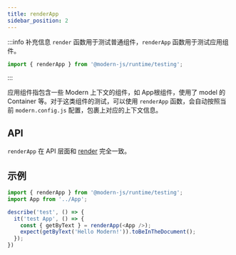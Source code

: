 ```yaml
---
title: renderApp
sidebar_position: 2
---
```


:::info 补充信息
`render` 函数用于测试普通组件，`renderApp` 函数用于测试应用组件。
```ts
import { renderApp } from '@modern-js/runtime/testing';
```
:::

应用组件指包含一些 Modern 上下文的组件，如 App根组件，使用了 model 的 Container 等。对于这类组件的测试，可以使用 `renderApp` 函数，会自动按照当前 `modern.config.js` 配置，包裹上对应的上下文信息。

## API

`renderApp` 在 API 层面和 [render](./render) 完全一致。

## 示例

```ts
import { renderApp } from '@modern-js/runtime/testing';
import App from '../App';

describe('test', () => {
  it('test App', () => {
    const { getByText } = renderApp(<App />);
    expect(getByText('Hello Modern!')).toBeInTheDocument();
  });
})
```
